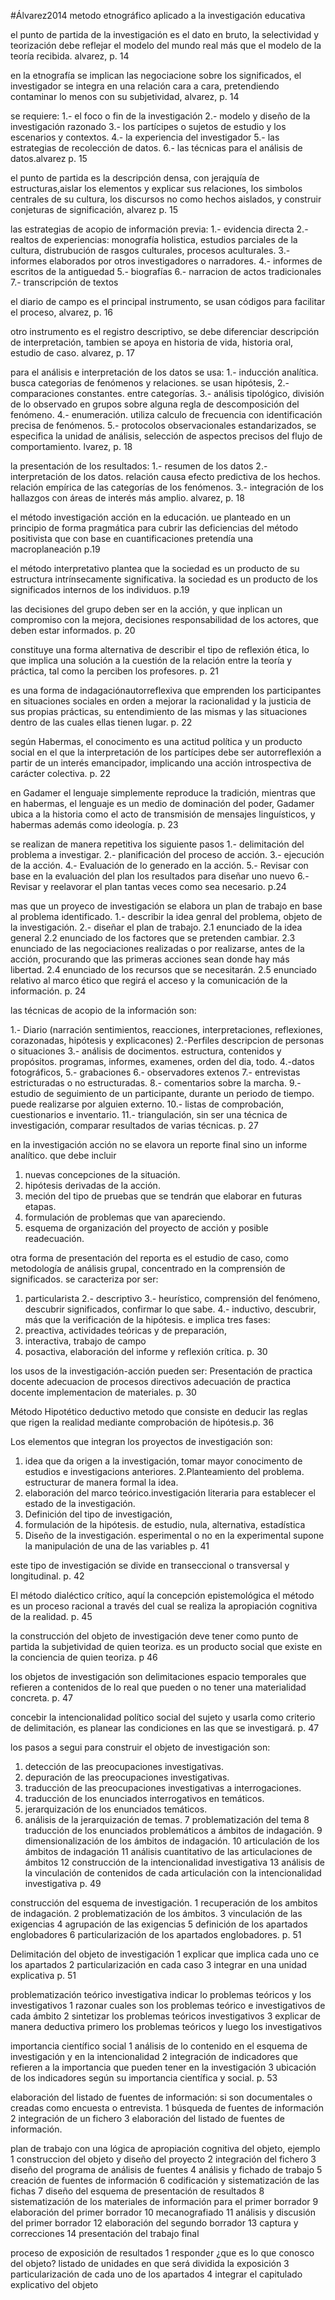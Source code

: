 #Álvarez2014 
metodo etnográfico aplicado a la investigación educativa





el punto de partida de la investigación es el dato en bruto, la selectividad y teorización debe reflejar el modelo del mundo real más que el modelo de la teoría recibida. alvarez, p. 14

en la etnografía se implican las negociacione sobre los significados, el investigador se integra en una relación cara a cara, pretendiendo contaminar lo menos con su subjetividad, alvarez, p. 14

se requiere:
1.- el foco o fin de la investigación
2.- modelo y diseño de la investigación razonado
3.- los partícipes o sujetos de estudio y los escenarios y contextos.
4.- la experiencia del investigador
5.- las estrategias de recolección de datos.
6.- las técnicas para el análisis de datos.alvarez p. 15

el punto de partida es la descripción densa, con jerajquía de estructuras,aislar los elementos y explicar sus relaciones, los simbolos centrales de su cultura, los discursos no como hechos aislados, y construir conjeturas de significación, alvarez p. 15

las estrategias de acopio de información previa:
1.- evidencia directa
2.- realtos de experiencias: monografía holistica, estudios parciales de la cultura, distrubución de rasgos culturales, procesos aculturales.
3.- informes elaborados por otros investigadores o narradores.
4.- informes de escritos de la antiguedad
5.- biografías
6.- narracion de actos tradicionales
7.- transcripción de textos

el diario de campo es el principal instrumento, se usan códigos para facilitar el proceso, alvarez, p. 16

otro instrumento es el registro descriptivo, se debe diferenciar descripción de interpretación, tambien se apoya en historia de vida, historia oral, estudio de caso. alvarez, p. 17

para el análisis e interpretación de los datos se usa:
1.- inducción analítica. busca categorias de fenómenos y relaciones. se usan hipótesis,
2.- comparaciones constantes. entre categorías.
3.- análisis tipológico, división de lo observado en grupos sobre alguna regla de descomposición del fenómeno.
4.- enumeración. utiliza calculo de frecuencia con identificación precisa de fenómenos.
5.- protocolos observacionales estandarizados, se especifica la unidad de análisis, selección de aspectos precisos del flujo de comportamiento.
lvarez, p. 18

la presentación de los resultados:
1.- resumen de los datos
2.- interpretación de los datos. relación causa efecto predictiva de los hechos. relación empírica de las categorías de los fenómenos.
3.- integración de los hallazgos con áreas de interés más amplio.
alvarez, p. 18


el método investigación acción en la educación.
ue planteado en un principio de forma pragmática para cubrir las deficiencias del método positivista que con base en cuantificaciones pretendía una macroplaneación p.19


el método interpretativo plantea que la sociedad es un producto de su estructura intrínsecamente significativa. la sociedad es un producto de los significados internos de los individuos. p.19

las decisiones del grupo deben ser en la acción, y que inplican un compromiso con la mejora, decisiones responsabilidad de los actores, que deben estar informados. p. 20

constituye una forma alternativa de describir el tipo de reflexión ética, lo que implica una solución a la cuestión de la relación entre la teoría y práctica, tal como la perciben los profesores. p. 21

es una forma de indagaciónautorreflexiva que emprenden los participantes en situaciones sociales en orden a mejorar la racionalidad y la justicia de sus propias prácticas, su entendimiento de las mismas y las situaciones dentro de las cuales ellas tienen lugar. p. 22

según Habermas, el conocimento es una actitud política y un producto social en el que la interpretación de los partícipes debe ser autorreflexión a partir de un interés emancipador, implicando una acción introspectiva de carácter colectiva. p. 22

en Gadamer el lenguaje simplemente reproduce la tradición, mientras que en habermas, el lenguaje es un medio de dominación del poder, Gadamer ubica a la historia como el acto de transmisión de mensajes linguísticos, y habermas además como ideología. p. 23

se realizan de manera repetitiva los siguiente pasos
1.- delimitación del problema a investigar.
2.- planificación del proceso de acción.
3.- ejecución de la acción.
4.- Evaluación de lo generado en la acción.
5.- Revisar con base en la evaluación del plan los resultados para diseñar uno nuevo
6.- Revisar y reelavorar el plan tantas veces como sea necesario. p.24

mas que un proyeco de investigación se elabora un plan de trabajo en base al problema identificado.
1.- describir la idea genral del problema, objeto de la investigación.
2.- diseñar el plan de trabajo.
2.1 enunciado de la idea general
2.2 enunciado de los factores que se pretenden cambiar.
2.3 enunciado de las negociaciones realizadas o por realizarse, antes de la acción, procurando que las primeras acciones sean donde hay más libertad.
2.4 enunciado de los recursos que se necesitarán.
2.5 enunciado relativo al marco ético que regirá el acceso y la comunicación de la información. p. 24

las técnicas de acopio de la información son:

1.- Diario (narración sentimientos, reacciones, interpretaciones, reflexiones, corazonadas, hipótesis y explicacones)
2.-Perfiles descripcion de personas o situaciones
3.- análisis de docimentos. estructura, contenidos y propósitos. programas, informes, examenes, orden del dia, todo.
4.-datos fotográficos, 
5.- grabaciones
6.- observadores extenos 
7.- entrevistas estricturadas o no estructuradas.
8.- comentarios sobre la marcha. 
9.- estudio de seguimiento de un participante, durante un periodo de tiempo. puede realizarse por alguien externo.
10.- listas de comprobación, cuestionarios e inventario.
11.- triangulación, sin ser una técnica de investigación, comparar resultados de varias técnicas. p. 27

en la investigación acción no se elavora un reporte final sino un informe analítico. que debe incluir
1. nuevas concepciones de la situación.
2. hipótesis derivadas de la acción.
3. meción del tipo de pruebas que se tendrán que elaborar en futuras etapas.
4. formulación de problemas que van apareciendo.
5. esquema de organización del proyecto de acción y posible readecuación.

otra forma de presentación del reporta es el estudio de caso, como metodología de análisis grupal, concentrado en la comprensión de significados. se caracteriza por ser:
1. particularista
2.- descriptivo
3.- heurístico, comprensión del fenómeno, descubrir significados, confirmar lo que sabe.
4.- inductivo, descubrir, más que la verificación de la hipótesis.
e implica tres fases:
1. preactiva, actividades teóricas y de preparación,
2. interactiva, trabajo de campo
3. posactiva, elaboración del informe y reflexión crítica. p. 30

los usos de la investigación-acción pueden ser:
Presentación de practica docente
adecuacion de procesos directivos
adecuación de practica docente
implementacion de materiales. p. 30

Método Hipotético deductivo
metodo que consiste en deducir las reglas que rigen la realidad mediante comprobación de hipótesis.p. 36

Los elementos que integran los proyectos de investigación son:
1. idea que da origen a la investigación, tomar mayor conocimento de estudios e investigacions anteriores.
2.Planteamiento del problema. estructurar de manera formal la idea.
3. elaboración del marco teórico.investigación literaria para establecer el estado de la investigación.
4. Definición del tipo de investigación, 
5. formulación de la hipótesis. de estudio, nula, alternativa, estadística
6. Diseño de la investigación.
esperimental o no
en la experimental supone la manipulación de una de las variables p. 41

este tipo de investigación se divide en transeccional o transversal y longitudinal. p. 42

El método dialéctico crítico, aquí la concepción epistemológica el método es un proceso racional a través del cual se realiza la apropiación cognitiva de la realidad. p. 45

la construcción del objeto de investigación deve tener como punto de partida la subjetividad de quien teoriza. es un producto social que existe en la conciencia de quien teoriza. p 46

los objetos de investigación son delimitaciones espacio temporales que refieren a contenidos de lo real que pueden o no tener una materialidad concreta. p. 47

concebir la intencionalidad político social del sujeto y usarla como criterio de delimitación, es planear las condiciones en las que se investigará. p. 47

los pasos a segui para construir el objeto de investigación son:
1. detección de las preocupaciones investigativas.
2. depuración de las preocupaciones investigativas.
3. traducción de las preocupaciones investigativas a interrogaciones.
4. traducción de los enunciados interrogativos en temáticos.
5. jerarquización de los enunciados temáticos.
6. análisis de la jerarquización de temas.
7 problematización del tema
8 traducción de los enunciados problemáticos a ámbitos de indagación.
9 dimensionalización de los ámbitos de indagación.
10 articulación de los ámbitos de indagación
11 análisis cuantitativo de las articulaciones de ámbitos
12 construcción de la intencionalidad investigativa
13 análisis de la vinculación de contenidos de cada articulación con la intencionalidad investigativa p. 49

construcción del esquema de investigación.
1 recuperación de los ambitos de indagación.
2 problematización de los ámbitos.
3 vinculación de las exigencias
4 agrupación de las exigencias
5 definición de los apartados englobadores
6 particularización de los apartados englobadores. p. 51


Delimitación del objeto de investigación
1 explicar que implica cada uno ce los apartados
2 particularización en cada caso
3 integrar en una unidad explicativa p. 51

problematización teórico investigativa
indicar lo problemas teóricos y los investigativos
1 razonar cuales son los problemas teórico e investigativos de cada ámbito
2 sintetizar los problemas teóricos investigativos
3 explicar de manera deductiva primero los problemas teóricos y luego los investigativos

importancia científico social 
1 análisis de lo contenido en el esquema de investigación y en la intencionalidad
2 integración de indicadores que refieren a la importancia que pueden tener en la investigación
3 ubicación de los indicadores según su importancia científica y social. p. 53


elaboración del listado de fuentes de información: si son documentales o creadas como encuesta o entrevista.
1 búsqueda de fuentes de información
2 integración de un fichero
3 elaboración del listado de fuentes de información.


plan de trabajo con una lógica de apropiación cognitiva del objeto, ejemplo
1 construccion del objeto y diseño del proyecto
2 integración del fichero
3 diseño del programa de análisis de fuentes 
4 análisis y fichado de trabajo
5 creación de fuentes de información
6 codificación y sistematización de las fichas
7 diseño del esquema de presentación de resultados
8 sistematización de los materiales de información para el primer borrador
9 elaboración del primer borrador
10 mecanografiado
11 análisis y discusión del primer borrador
12 elaboración del segundo borrador
13 captura y correcciones
14 presentación del trabajo final


proceso de exposición de resultados
1 responder ¿que es lo que conosco del objeto?
listado de unidades en que será dividida la exposición
3 particularización de cada uno de los apartados
4 integrar el capitulado explicativo del objeto












